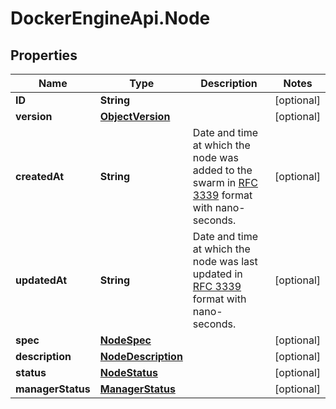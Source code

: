 # DockerEngineApi.Node

## Properties

Name | Type | Description | Notes
------------ | ------------- | ------------- | -------------
**ID** | **String** |  | [optional] 
**version** | [**ObjectVersion**](ObjectVersion.md) |  | [optional] 
**createdAt** | **String** | Date and time at which the node was added to the swarm in [RFC 3339](https://www.ietf.org/rfc/rfc3339.txt) format with nano-seconds.  | [optional] 
**updatedAt** | **String** | Date and time at which the node was last updated in [RFC 3339](https://www.ietf.org/rfc/rfc3339.txt) format with nano-seconds.  | [optional] 
**spec** | [**NodeSpec**](NodeSpec.md) |  | [optional] 
**description** | [**NodeDescription**](NodeDescription.md) |  | [optional] 
**status** | [**NodeStatus**](NodeStatus.md) |  | [optional] 
**managerStatus** | [**ManagerStatus**](ManagerStatus.md) |  | [optional] 


